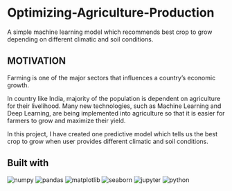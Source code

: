 # Optimizing-Agriculture-Production
A simple machine learning model which recommends best crop to grow depending on different climatic and soil conditions.

## MOTIVATION
Farming is one of the major sectors that influences a country’s economic growth.

In country like India, majority of the population is dependent on agriculture for their livelihood. Many new technologies, such as Machine Learning and Deep Learning, are being implemented into agriculture so that it is easier for farmers to grow and maximize their yield.

In this project, I have created one predictive model which tells us the best crop to grow when user provides different climatic and soil conditions.

## Built with
       
![numpy](https://user-images.githubusercontent.com/59119995/118398272-7aa51480-b675-11eb-93d7-61b1dac92bd1.png) ![pandas](https://user-images.githubusercontent.com/59119995/118398277-809af580-b675-11eb-8577-26e0ae695c34.png) ![matplotlib](https://user-images.githubusercontent.com/59119995/118398285-8690d680-b675-11eb-81b4-020626a91b70.png) ![seaborn](https://user-images.githubusercontent.com/59119995/118398289-8e507b00-b675-11eb-92c1-18220960f20c.png) ![jupyter](https://user-images.githubusercontent.com/59119995/118398295-95778900-b675-11eb-818e-b16da6a330fe.png) ![python](https://user-images.githubusercontent.com/59119995/118398311-a922ef80-b675-11eb-9dc1-3b2d424016f8.png)





    

